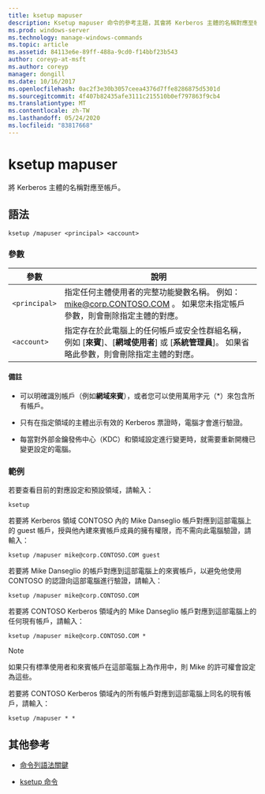 ```yaml
---
title: ksetup mapuser
description: Ksetup mapuser 命令的參考主題，其會將 Kerberos 主體的名稱對應至帳戶。
ms.prod: windows-server
ms.technology: manage-windows-commands
ms.topic: article
ms.assetid: 84113e6e-89ff-488a-9cd0-f14bbf23b543
author: coreyp-at-msft
ms.author: coreyp
manager: dongill
ms.date: 10/16/2017
ms.openlocfilehash: 0ac2f3e30b3057ceea4376d7ffe8286875d5301d
ms.sourcegitcommit: 4f407b82435afe3111c215510b0ef797863f9cb4
ms.translationtype: MT
ms.contentlocale: zh-TW
ms.lasthandoff: 05/24/2020
ms.locfileid: "83817668"
---
```

# <a name="ksetup-mapuser"></a>ksetup mapuser

將 Kerberos 主體的名稱對應至帳戶。

## <a name="syntax"></a>語法

```
ksetup /mapuser <principal> <account>
```

### <a name="parameters"></a>參數

| 參數 | 說明 |
| --------- | ----------- |
| `<principal>` | 指定任何主體使用者的完整功能變數名稱。 例如： mike@corp.CONTOSO.COM 。 如果您未指定帳戶參數，則會刪除指定主體的對應。 |
| `<account>` | 指定存在於此電腦上的任何帳戶或安全性群組名稱，例如 [**來賓**]、[**網域使用者**] 或 [**系統管理員**]。 如果省略此參數，則會刪除指定主體的對應。 |

#### <a name="remarks"></a>備註

- 可以明確識別帳戶（例如**網域來賓**），或者您可以使用萬用字元（*）來包含所有帳戶。

- 只有在指定領域的主體出示有效的 Kerberos 票證時，電腦才會進行驗證。

- 每當對外部金鑰發佈中心（KDC）和領域設定進行變更時，就需要重新開機已變更設定的電腦。

### <a name="examples"></a>範例

若要查看目前的對應設定和預設領域，請輸入：

```
ksetup
```

若要將 Kerberos 領域 CONTOSO 內的 Mike Danseglio 帳戶對應到這部電腦上的 guest 帳戶，授與他內建來賓帳戶成員的擁有權限，而不需向此電腦驗證，請輸入：

```
ksetup /mapuser mike@corp.CONTOSO.COM guest
```

若要將 Mike Danseglio 的帳戶對應到這部電腦上的來賓帳戶，以避免他使用 CONTOSO 的認證向這部電腦進行驗證，請輸入：

```
ksetup /mapuser mike@corp.CONTOSO.COM
```

若要將 CONTOSO Kerberos 領域內的 Mike Danseglio 帳戶對應到這部電腦上的任何現有帳戶，請輸入：

```
ksetup /mapuser mike@corp.CONTOSO.COM *
```

> [!NOTE]
> 如果只有標準使用者和來賓帳戶在這部電腦上為作用中，則 Mike 的許可權會設定為這些。

若要將 CONTOSO Kerberos 領域內的所有帳戶對應到這部電腦上同名的現有帳戶，請輸入：

```
ksetup /mapuser * *
```

## <a name="additional-references"></a>其他參考

- [命令列語法關鍵](command-line-syntax-key.md)

- [ksetup 命令](ksetup.md)
